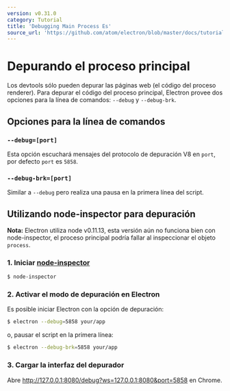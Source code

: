 ```yaml
---
version: v0.31.0
category: Tutorial
title: 'Debugging Main Process Es'
source_url: 'https://github.com/atom/electron/blob/master/docs/tutorial/debugging-main-process-es.md'
---
```


# Depurando el proceso principal

Los devtools sólo pueden depurar las páginas web (el código del proceso renderer).
Para depurar el código del proceso principal, Electron provee dos opciones para la línea de comandos: `--debug` y `--debug-brk`.

## Opciones para la línea de comandos

### `--debug=[port]`

Esta opción escuchará mensajes del protocolo de depuración V8 en `port`, por defecto `port` es `5858`.

### `--debug-brk=[port]`

Similar a `--debug` pero realiza una pausa en la primera línea del script.

## Utilizando node-inspector para depuración

__Nota:__ Electron utiliza node v0.11.13, esta versión aún no funciona bien con node-inspector,
el proceso principal podría fallar al inspeccionar el objeto `process`.

### 1. Iniciar [node-inspector][node-inspector]

```bash
$ node-inspector
```

### 2. Activar el modo de depuración en Electron

Es posible iniciar Electron con la opción de depuración:

```bash
$ electron --debug=5858 your/app
```

o, pausar el script en la primera línea:

```bash
$ electron --debug-brk=5858 your/app
```

### 3. Cargar la interfaz del depurador

Abre http://127.0.0.1:8080/debug?ws=127.0.0.1:8080&port=5858 en Chrome.

[node-inspector]: https://github.com/node-inspector/node-inspector
